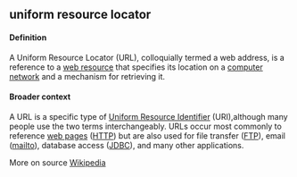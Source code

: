 ## uniform resource locator

<h4>Definition</h4><p>A Uniform Resource Locator (URL), colloquially termed a web address, is a reference to a <a href="https://en.wikipedia.org/wiki/Web_resource">web resource</a> that specifies its location on a <a href="https://en.wikipedia.org/wiki/Computer_network">computer network</a> and a mechanism for retrieving it. </p><h4>Broader context</h4><p>A URL is a specific type of <a href="https://en.wikipedia.org/wiki/Uniform_Resource_Identifier">Uniform Resource Identifier</a> (URI),although many people use the two terms interchangeably. URLs occur most commonly to reference <a href="https://en.wikipedia.org/wiki/Web_page">web pages</a> (<a href="https://en.wikipedia.org/wiki/Hypertext_Transfer_Protocol">HTTP</a>) but are also used for file transfer (<a href="https://en.wikipedia.org/wiki/File_Transfer_Protocol">FTP</a>), email (<a href="https://en.wikipedia.org/wiki/Mailto">mailto</a>), database access (<a href="https://en.wikipedia.org/wiki/Java_Database_Connectivity">JDBC</a>), and many other applications.</p><p>More on source <a href="https://en.wikipedia.org/wiki/URL">Wikipedia</a></p>

